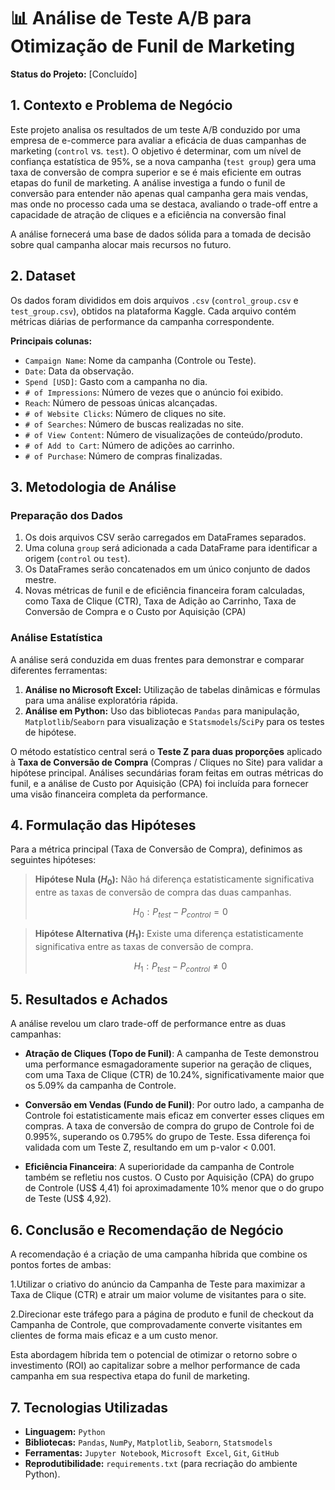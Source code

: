 # 📊 Análise de Teste A/B para Otimização de Funil de Marketing

**Status do Projeto:** [Concluído]

## 1. Contexto e Problema de Negócio

Este projeto analisa os resultados de um teste A/B conduzido por uma empresa de e-commerce para avaliar a eficácia de duas campanhas de marketing (`control` vs. `test`). O objetivo é determinar, com um nível de confiança estatística de 95%, se a nova campanha (`test group`) gera uma taxa de conversão de compra superior e se é mais eficiente em outras etapas do funil de marketing. A análise investiga a fundo o funil de conversão para entender não apenas qual campanha gera mais vendas, mas onde no processo cada uma se destaca, avaliando o trade-off entre a capacidade de atração de cliques e a eficiência na conversão final

A análise fornecerá uma base de dados sólida para a tomada de decisão sobre qual campanha alocar mais recursos no futuro.

## 2. Dataset

Os dados foram divididos em dois arquivos `.csv` (`control_group.csv` e `test_group.csv`), obtidos na plataforma Kaggle. Cada arquivo contém métricas diárias de performance da campanha correspondente.

**Principais colunas:**
* `Campaign Name`: Nome da campanha (Controle ou Teste).
* `Date`: Data da observação.
* `Spend [USD]`: Gasto com a campanha no dia.
* `# of Impressions`: Número de vezes que o anúncio foi exibido.
* `Reach`: Número de pessoas únicas alcançadas.
* `# of Website Clicks`: Número de cliques no site.
* `# of Searches`: Número de buscas realizadas no site.
* `# of View Content`: Número de visualizações de conteúdo/produto.
* `# of Add to Cart`: Número de adições ao carrinho.
* `# of Purchase`: Número de compras finalizadas.

## 3. Metodologia de Análise

### Preparação dos Dados
1.  Os dois arquivos CSV serão carregados em DataFrames separados.
2.  Uma coluna `group` será adicionada a cada DataFrame para identificar a origem (`control` ou `test`).
3.  Os DataFrames serão concatenados em um único conjunto de dados mestre.
4.  Novas métricas de funil e de eficiência financeira foram calculadas, como Taxa de Clique (CTR), Taxa de Adição ao Carrinho, Taxa de Conversão de Compra e o Custo por Aquisição (CPA)

### Análise Estatística
A análise será conduzida em duas frentes para demonstrar e comparar diferentes ferramentas:

1.  **Análise no Microsoft Excel:** Utilização de tabelas dinâmicas e fórmulas para uma análise exploratória rápida.
2.  **Análise em Python:** Uso das bibliotecas `Pandas` para manipulação, `Matplotlib`/`Seaborn` para visualização e `Statsmodels`/`SciPy` para os testes de hipótese.

O método estatístico central será o **Teste Z para duas proporções** aplicado à **Taxa de Conversão de Compra** (Compras / Cliques no Site) para validar a hipótese principal. Análises secundárias foram feitas em outras métricas do funil, e a análise de Custo por Aquisição (CPA) foi incluída para fornecer uma visão financeira completa da performance.

## 4. Formulação das Hipóteses

Para a métrica principal (Taxa de Conversão de Compra), definimos as seguintes hipóteses:

> **Hipótese Nula ($H_0$):** Não há diferença estatisticamente significativa entre as taxas de conversão de compra das duas campanhas.
>
> $$ H_0: P_{test} - P_{control} = 0 $$

> **Hipótese Alternativa ($H_1$):** Existe uma diferença estatisticamente significativa entre as taxas de conversão de compra.
>
> $$ H_1: P_{test} - P_{control} \neq 0 $$

## 5. Resultados e Achados

A análise revelou um claro trade-off de performance entre as duas campanhas:

- **Atração de Cliques (Topo de Funil)**: A campanha de Teste demonstrou uma performance esmagadoramente superior na geração de cliques, com uma Taxa de Clique (CTR) de 10.24%, significativamente maior que os 5.09% da campanha de Controle.

- **Conversão em Vendas (Fundo de Funil)**: Por outro lado, a campanha de Controle foi estatisticamente mais eficaz em converter esses cliques em compras. A taxa de conversão de compra do grupo de Controle foi de 0.995%, superando os 0.795% do grupo de Teste. Essa diferença foi validada com um Teste Z, resultando em um p-valor < 0.001.

- **Eficiência Financeira**: A superioridade da campanha de Controle também se refletiu nos custos. O Custo por Aquisição (CPA) do grupo de Controle (US$ 4,41) foi aproximadamente 10% menor que o do grupo de Teste (US$ 4,92).

## 6. Conclusão e Recomendação de Negócio

A recomendação é a criação de uma campanha híbrida que combine os pontos fortes de ambas:

1.Utilizar o criativo do anúncio da Campanha de Teste para maximizar a Taxa de Clique (CTR) e atrair um maior volume de visitantes para o site.

2.Direcionar este tráfego para a página de produto e funil de checkout da Campanha de Controle, que comprovadamente converte visitantes em clientes de forma mais eficaz e a um custo menor.

Esta abordagem híbrida tem o potencial de otimizar o retorno sobre o investimento (ROI) ao capitalizar sobre a melhor performance de cada campanha em sua respectiva etapa do funil de marketing.

## 7. Tecnologias Utilizadas

* **Linguagem:** `Python`
* **Bibliotecas:** `Pandas`, `NumPy`, `Matplotlib`, `Seaborn`, `Statsmodels`
* **Ferramentas:** `Jupyter Notebook`, `Microsoft Excel`, `Git`, `GitHub`
* **Reprodutibilidade:** `requirements.txt` (para recriação do ambiente Python).